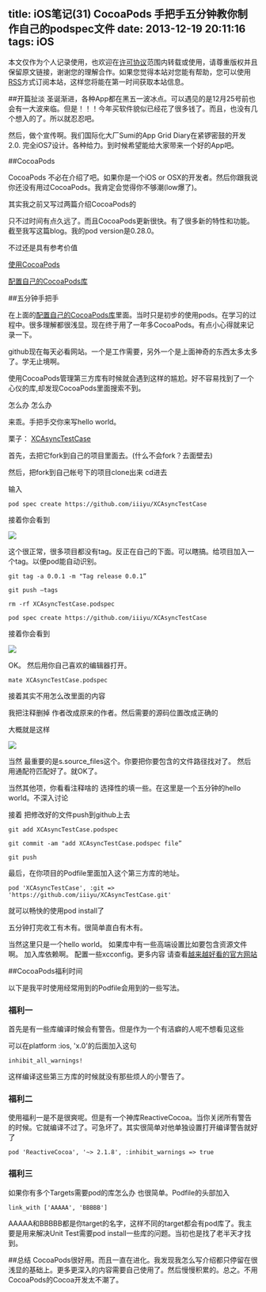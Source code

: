 title: iOS笔记(31) CocoaPods 手把手五分钟教你制作自己的podspec文件 
date: 2013-12-19 20:11:16
tags: iOS
---

本文仅作为个人记录使用，也欢迎在[许可协议](http://creativecommons.org/licenses/by-nc/3.0/deed.zh)范围内转载或使用，请尊重版权并且保留原文链接，谢谢您的理解合作。如果您觉得本站对您能有帮助，您可以使用[RSS](http://iiiyu.com/atom.xml)方式订阅本站，这样您将能在第一时间获取本站信息。

##开篇扯淡
圣诞渐进，各种App都在黑五一波冰点。可以遇见的是12月25号前也会有一大波来临。但是！！！今年买软件貌似已经花了很多钱了。而且，也没有几个想入的了。所以就忍忍吧。

然后，做个宣传啊。我们国际化大厂Sumi的App Grid Diary在紧锣密鼓的开发2.0. 完全iOS7设计。各种给力。到时候希望能给大家带来一个好的App吧。

<!--more-->

##CocoaPods

CocoaPods 不必在介绍了吧。如果你是一个iOS or OSX的开发者。然后你跟我说你还没有用过CocoaPods。我肯定会觉得你不够潮(low爆了)。

其实我之前又写过两篇介绍CocoaPods的

只不过时间有点久远了。而且CocoaPods更新很快。有了很多新的特性和功能。 截至我写这篇blog。我的pod version是0.28.0。

不过还是具有参考价值

[使用CocoaPods](http://iiiyu.com/2012/10/26/learning-ios-notes-fourteen/)

[配置自己的CocoaPods库](http://iiiyu.com/2013/03/01/learning-ios-notes-sixteen/)


##五分钟手把手

在上面的[配置自己的CocoaPods库](http://iiiyu.com/2013/03/01/learning-ios-notes-sixteen/)里面。当时只是初步的使用pods。在学习的过程中。很多理解都很浅显。现在终于用了一年多CocoaPods。有点小心得就来记录一下。

github现在每天必看网站。一个是工作需要，另外一个是上面神奇的东西太多太多了。学无止境啊。

使用CocoaPods管理第三方库有时候就会遇到这样的尴尬。好不容易找到了一个心仪的库,却发现CocoaPods里面搜索不到。

怎么办 怎么办

来乖。手把手交你来写hello world。

栗子：  [XCAsyncTestCase](https://github.com/premosystems/XCAsyncTestCase)

首先，去把它fork到自己的项目里面去。(什么不会fork？去面壁去)

然后，把fork到自己帐号下的项目clone出来 cd进去

输入

```
pod spec create https://github.com/iiiyu/XCAsyncTestCase
```

接着你会看到

![](http://ww4.sinaimg.cn/large/686e6613gw1ebpcdvd99xj20lc09f0ui.jpg)

这个很正常，很多项目都没有tag。反正在自己的下面。可以瞎搞。给项目加入一个tag。以便pod能自动识别。

```
git tag -a 0.0.1 -m "Tag release 0.0.1”

git push —tags

rm -rf XCAsyncTestCase.podspec

pod spec create https://github.com/iiiyu/XCAsyncTestCase
```

接着你会看到

![](http://ww1.sinaimg.cn/large/686e6613gw1ebpcfwf0wsj20i6023mxh.jpg)

OK。 然后用你自己喜欢的编辑器打开。

```
mate XCAsyncTestCase.podspec
```


接着其实不用怎么改里面的内容 

我把注释删掉 作者改成原来的作者。然后需要的源码位置改成正确的

大概就是这样

![](http://ww2.sinaimg.cn/large/686e6613gw1ebpcik0lh1j20ry0db0v9.jpg)


当然 最重要的是s.source_files这个。你要把你要包含的文件路径找对了。 然后用通配符匹配好了。就OK了。

当然其他项，你看看注释啥的 选择性的填一些。在这里是一个五分钟的hello world。不深入讨论

接着 把修改好的文件push到github上去

```
git add XCAsyncTestCase.podspec

git commit -am "add XCAsyncTestCase.podspec file”

git push   

```


最后，在你项目的Podfile里面加入这个第三方库的地址。

```
pod 'XCAsyncTestCase', :git => 'https://github.com/iiiyu/XCAsyncTestCase.git'
```

就可以畅快的使用pod install了


五分钟打完收工有木有。很简单直白有木有。


当然这里只是一个hello world。 如果库中有一些高端设置比如要包含资源文件啊。 加入库依赖啊。 配置一些xcconfig。更多内容 请查看[越来越好看的官方网站](http://cocoapods.org)


##CocoaPods福利时间

以下是我平时使用经常用到的Podfile会用到的一些写法。

### 福利一
首先是有一些库编译时候会有警告。但是作为一个有洁癖的人呢不想看见这些

可以在platform :ios,  'x.0'的后面加入这句

```
inhibit_all_warnings!
```

这样编译这些第三方库的时候就没有那些烦人的小警告了。

### 福利二
使用福利一是不是很爽呢。但是有一个神库ReactiveCocoa。当你关闭所有警告的时候。它就编译不过了。可急坏了。其实很简单对他单独设置打开编译警告就好了

```
pod 'ReactiveCocoa', '~> 2.1.8', :inhibit_warnings => true
```

### 福利三
如果你有多个Targets需要pod的库怎么办
也很简单。Podfile的头部加入

```
link_with ['AAAAA', 'BBBBB']
```

AAAAA和BBBBB都是你target的名字，这样不同的target都会有pod库了。我主要是用来解决Unit Test需要pod install一些库的问题。当初也是找了老半天才找到。



##总结
CocoaPods很好用。而且一直在进化。我发现我怎么写介绍都只停留在很浅显的基础上。更多更深入的内容需要自己使用了。然后慢慢积累的。总之。不用CocoaPods的Cocoa开发太不潮了。


